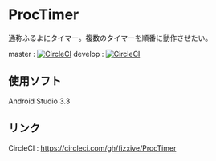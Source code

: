 # ProcTimer
通称ふるよにタイマー。複数のタイマーを順番に動作させたい。

master : [![CircleCI](https://circleci.com/gh/fizxive/ProcTimer/tree/master.svg?style=svg)](https://circleci.com/gh/fizxive/ProcTimer/tree/master)
develop : [![CircleCI](https://circleci.com/gh/fizxive/ProcTimer/tree/develop.svg?style=svg)](https://circleci.com/gh/fizxive/ProcTimer/tree/develop)

## 使用ソフト
Android Studio 3.3

## リンク

CircleCI : https://circleci.com/gh/fizxive/ProcTimer
